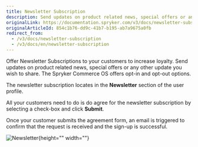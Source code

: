 ```yaml
---
title: Newsletter Subscription
description: Send updates on product related news, special offers or any other update you wish to share. The Spryker Commerce OS offers opt-in and opt-out options.
originalLink: https://documentation.spryker.com/v3/docs/newsletter-subscription
originalArticleId: 854c1b76-dd9c-41b7-b195-ab7a9675a0fb
redirect_from:
  - /v3/docs/newsletter-subscription
  - /v3/docs/en/newsletter-subscription
---
```


Offer Newsletter Subscriptions to your customers to increase loyalty. Send updates on product related news, special offers or any other update you wish to share. The Spryker Commerce OS offers opt-in and opt-out options.

The newsletter subscription locates in the **Newsletter** section of the user profile.

All your customers need to do is do agree for the newsletter subscription by selecting a check-box and click **Submit**.

Once your customer submits the agreement form, an email is triggered to confirm that the request is received and the sign-up is successful.

![Newsletter](https://spryker.s3.eu-central-1.amazonaws.com/docs/Features/Mailing+%26+Communication/Newsletter+Subscription/Newsletter.png){height="" width=""}
